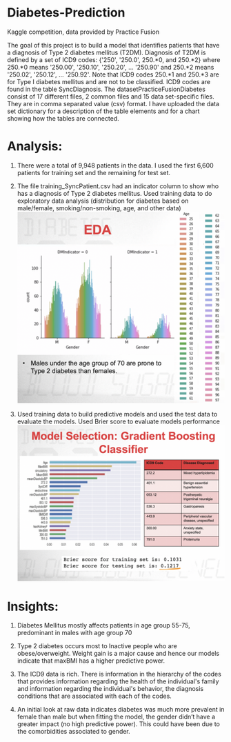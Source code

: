 # Diabetes-Prediction
Kaggle competition, data provided by Practice Fusion

The goal of this project is to build a model that identifies patients that have a diagnosis of Type 2 diabetes mellitus (T2DM). Diagnosis of T2DM is defined by a set of ICD9 codes: {'250', '250.0', 250.*0, and 250.*2} where 250.*0 means '250.00', '250.10', '250.20', ... '250.90' and 250.*2 means '250.02', '250.12', ... '250.92'. Note that ICD9 codes 250.*1 and 250.*3 are for Type I diabetes mellitus and are not to be classified. ICD9 codes are found in the table SyncDiagnosis. The datasetPracticeFusionDiabetes consist of 17 different files, 2 common files and 15 data set-specific files. They are in comma separated value (csv) format. I have uploaded the data set dictionary for a description of the table elements and for a chart showing how the tables are connected.

# Analysis:

1. There were a total of 9,948 patients in the data. I used the first 6,600 patients for training set and the remaining for test set. 

2. The file training_SyncPatient.csv had an indicator column to show who has a diagnosis of Type 2 diabetes mellitus. 
Used training data to do exploratory data analysis (distribution for diabetes based on male/female, smoking/non-smoking, age, and other data)
![Alt text](EDA.png?raw=true "EDA.png")

3. Used training data to build predictive models and used the test data to evaluate the models. Used Brier score to evaluate models performance 
![Alt text](Modelling.png?raw=true "Modelling.png")

# Insights:

1. Diabetes Mellitus mostly affects patients in age group 55-75, predominant in males with age group 70

2. Type 2 diabetes occurs most to Inactive people who are obese/overweight. Weight gain is a major cause and hence our models indicate that maxBMI has a higher predictive power.

3. The ICD9 data is rich. There is information in the hierarchy of the codes that provides information regarding the health of the individual's family and information regarding the individual's behavior, the diagnosis conditions that are associated with each of the codes.
 
4. An initial look at raw data indicates diabetes was much more prevalent in female than male but when fitting the model, the gender didn’t have a greater impact (no high predictive power). This could have been due to the comorbidities associated to gender.
